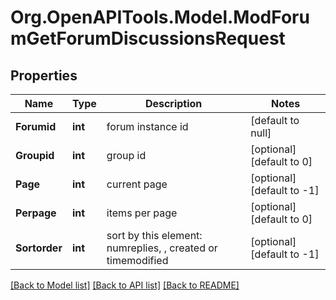 # Org.OpenAPITools.Model.ModForumGetForumDiscussionsRequest

## Properties

Name | Type | Description | Notes
------------ | ------------- | ------------- | -------------
**Forumid** | **int** | forum instance id | [default to null]
**Groupid** | **int** | group id | [optional] [default to 0]
**Page** | **int** | current page | [optional] [default to -1]
**Perpage** | **int** | items per page | [optional] [default to 0]
**Sortorder** | **int** | sort by this element: numreplies, , created or timemodified | [optional] [default to -1]

[[Back to Model list]](../README.md#documentation-for-models) [[Back to API list]](../README.md#documentation-for-api-endpoints) [[Back to README]](../README.md)

